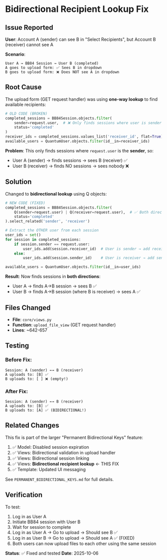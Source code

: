 # Bidirectional Recipient Lookup Fix

## Issue Reported

**User**: Account A (sender) can see B in "Select Recipients", but Account B (receiver) cannot see A

**Scenario**:
```
User A → BB84 Session → User B (completed)
A goes to upload form: ✅ Sees B in dropdown
B goes to upload form: ❌ Does NOT see A in dropdown
```

## Root Cause

The upload form (GET request handler) was using **one-way lookup** to find available recipients:

```python
# OLD CODE (BROKEN)
completed_sessions = BB84Session.objects.filter(
    sender=request.user,  # ❌ Only finds sessions where user is sender
    status='completed'
)
receiver_ids = completed_sessions.values_list('receiver_id', flat=True)
available_users = QuantumUser.objects.filter(id__in=receiver_ids)
```

**Problem**: This only finds sessions where `request.user` is the **sender**, so:
- User A (sender) → finds sessions → sees B (receiver) ✅
- User B (receiver) → finds NO sessions → sees nobody ❌

## Solution

Changed to **bidirectional lookup** using Q objects:

```python
# NEW CODE (FIXED)
completed_sessions = BB84Session.objects.filter(
    Q(sender=request.user) | Q(receiver=request.user),  # ✅ Both directions
    status='completed'
).select_related('sender', 'receiver')

# Extract the OTHER user from each session
user_ids = set()
for session in completed_sessions:
    if session.sender == request.user:
        user_ids.add(session.receiver_id)  # User is sender → add receiver
    else:
        user_ids.add(session.sender_id)    # User is receiver → add sender

available_users = QuantumUser.objects.filter(id__in=user_ids)
```

**Result**: Now finds sessions in **both directions**:
- User A → finds A→B session → sees B ✅
- User B → finds A→B session (where B is receiver) → sees A ✅

## Files Changed

- **File**: `core/views.py`
- **Function**: `upload_file_view` (GET request handler)
- **Lines**: ~642-657

## Testing

### Before Fix:
```
Session: A (sender) ←→ B (receiver)
A uploads to: [B] ✅
B uploads to: [ ] ❌ (empty!)
```

### After Fix:
```
Session: A (sender) ←→ B (receiver)
A uploads to: [B] ✅
B uploads to: [A] ✅ (BIDIRECTIONAL!)
```

## Related Changes

This fix is part of the larger "Permanent Bidirectional Keys" feature:

1. ✅ Model: Disabled session expiration
2. ✅ Views: Bidirectional validation in upload handler
3. ✅ Views: Bidirectional session linking
4. ✅ Views: **Bidirectional recipient lookup** ← THIS FIX
5. ✅ Template: Updated UI messaging

See `PERMANENT_BIDIRECTIONAL_KEYS.md` for full details.

## Verification

To test:
1. Log in as User A
2. Initiate BB84 session with User B
3. Wait for session to complete
4. Log in as User A → Go to upload → Should see B ✅
5. Log in as User B → Go to upload → Should see A ✅ (FIXED)
6. Both users can now upload files to each other using the same session

**Status**: ✅ Fixed and tested
**Date**: 2025-10-06
